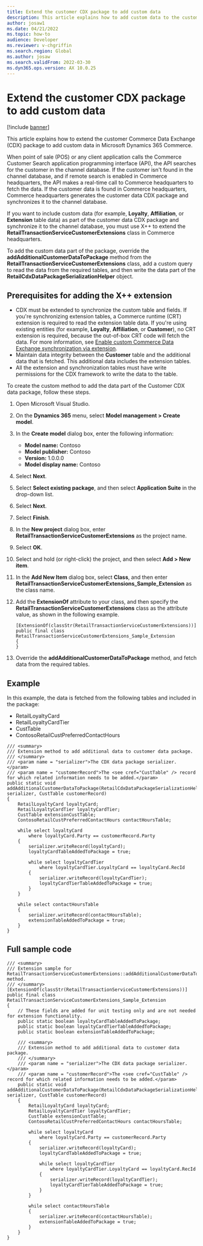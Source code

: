 ```yaml
---
title: Extend the customer CDX package to add custom data
description: This article explains how to add custom data to the customer Commerce Data Exchange (CDX) package in Microsoft Dynamics 365 Commerce.
author: josaw1
ms.date: 04/21/2022
ms.topic: how-to
audience: Developer
ms.reviewer: v-chgriffin
ms.search.region: Global
ms.author: josaw
ms.search.validFrom: 2022-03-30
ms.dyn365.ops.version: AX 10.0.25
---
```


# Extend the customer CDX package to add custom data

[!include [banner](../includes/banner.md)]

This article explains how to extend the customer Commerce Data Exchange (CDX) package to add custom data in Microsoft Dynamics 365 Commerce.

When point of sale (POS) or any client application calls the Commerce Customer Search application programming interface (API), the API searches for the customer in the channel database. If the customer isn't found in the channel database, and if remote search is enabled in Commerce headquarters, the API makes a real-time call to Commerce headquarters to fetch the data. If the customer data is found in Commerce headquarters, Commerce headquarters generates the customer data CDX package and synchronizes it to the channel database.

If you want to include custom data (for example, **Loyalty**, **Affiliation**, or **Extension** table data) as part of the customer data CDX package and synchronize it to the channel database, you must use X++ to extend the **RetailTransactionServiceCustomerExtensions** class in Commerce headquarters.

To add the custom data part of the package, override the **addAdditionalCustomerDataToPackage** method from the **RetailTransactionServiceCustomerExtensions** class, add a custom query to read the data from the required tables, and then write the data part of the **RetailCdxDataPackageSerializationHelper** object.

## Prerequisites for adding the X++ extension

- CDX must be extended to synchronize the custom table and fields. If you're synchronizing extension tables, a Commerce runtime (CRT) extension is required to read the extension table data. If you're using existing entities (for example, **Loyalty**, **Affiliation**, or **Customer**), no CRT extension is required, because the out-of-box CRT code will fetch the data. For more information, see [Enable custom Commerce Data Exchange synchronization via extension](cdx-extensibility.md).
- Maintain data integrity between the **Customer** table and the additional data that is fetched. This additional data includes the extension tables.
- All the extension and synchronization tables must have write permissions for the CDX framework to write the data to the table.

To create the custom method to add the data part of the Customer CDX data package, follow these steps.

1. Open Microsoft Visual Studio.
1. On the **Dynamics 365** menu, select **Model management \> Create model**.
1. In the **Create model** dialog box, enter the following information:

    - **Model name:** Contoso
    - **Model publisher:** Contoso
    - **Version:** 1.0.0.0
    - **Model display name:** Contoso

1. Select **Next**.
1. Select **Select existing package**, and then select **Application Suite** in the drop-down list.
1. Select **Next**.
1. Select **Finish**.
1. In the **New project** dialog box, enter **RetailTransactionServiceCustomerExtensions** as the project name.
1. Select **OK**.
1. Select and hold (or right-click) the project, and then select **Add \> New item**.
1. In the **Add New Item** dialog box, select **Class**, and then enter **RetailTransactionServiceCustomerExtensions_Sample_Extension** as the class name.
1. Add the **ExtensionOf** attribute to your class, and then specify the **RetailTransactionServiceCustomerExtensions** class as the attribute value, as shown in the following example.

    ```X++
    [ExtensionOf(classStr(RetailTransactionServiceCustomerExtensions))]
    public final class RetailTransactionServiceCustomerExtensions_Sample_Extension
    {
    }
    ```

1. Override the **addAdditionalCustomerDataToPackage** method, and fetch data from the required tables.

## Example

In this example, the data is fetched from the following tables and included in the package:

- RetailLoyaltyCard
- RetailLoyaltyCardTier
- CustTable
- ContosoRetailCustPreferredContactHours

```X++
/// <summary>
/// Extension method to add additional data to customer data package.
/// </summary>
/// <param name = "serializer">The CDX data package serializer.</param>
/// <param name = "customerRecord">The <see cref="CustTable" /> record for which related information needs to be added.</param>
public static void addAdditionalCustomerDataToPackage(RetailCdxDataPackageSerializationHelper serializer, CustTable customerRecord)
{
    RetailLoyaltyCard loyaltyCard;
    RetailLoyaltyCardTier loyaltyCardTier;
    CustTable extensionCustTable;
    ContosoRetailCustPreferredContactHours contactHoursTable;

    while select loyaltyCard
        where loyaltyCard.Party == customerRecord.Party
    {
        serializer.writeRecord(loyaltyCard);
        loyaltyCardTableAddedToPackage = true;

        while select loyaltyCardTier
            where loyaltyCardTier.LoyaltyCard == loyaltyCard.RecId
        {
            serializer.writeRecord(loyaltyCardTier);
            loyaltyCardTierTableAddedToPackage = true;
        }
    }

    while select contactHoursTable
    {
        serializer.writeRecord(contactHoursTable);
        extensionTableAddedToPackage = true;
    }
}
```

## Full sample code

```X++
/// <summary>
/// Extension sample for RetailTransactionServiceCustomerExtensions::addAdditionalCustomerDataToPackage() method.
/// </summary>
[ExtensionOf(classStr(RetailTransactionServiceCustomerExtensions))]
public final class RetailTransactionServiceCustomerExtensions_Sample_Extension
{
    // These fields are added for unit testing only and are not needed for extension functionality.
    public static boolean loyaltyCardTableAddedToPackage;
    public static boolean loyaltyCardTierTableAddedToPackage;
    public static boolean extensionTableAddedToPackage;

    /// <summary>
    /// Extension method to add additional data to customer data package.
    /// </summary>
    /// <param name = "serializer">The CDX data package serializer.</param>
    /// <param name = "customerRecord">The <see cref="CustTable" /> record for which related information needs to be added.</param>
    public static void addAdditionalCustomerDataToPackage(RetailCdxDataPackageSerializationHelper serializer, CustTable customerRecord)
    {
        RetailLoyaltyCard loyaltyCard;
        RetailLoyaltyCardTier loyaltyCardTier;
        CustTable extensionCustTable;
        ContosoRetailCustPreferredContactHours contactHoursTable;

        while select loyaltyCard
            where loyaltyCard.Party == customerRecord.Party
        {
            serializer.writeRecord(loyaltyCard);
            loyaltyCardTableAddedToPackage = true;

            while select loyaltyCardTier
                where loyaltyCardTier.LoyaltyCard == loyaltyCard.RecId
            {
                serializer.writeRecord(loyaltyCardTier);
                loyaltyCardTierTableAddedToPackage = true;
            }
        }

        while select contactHoursTable
        {
            serializer.writeRecord(contactHoursTable);
            extensionTableAddedToPackage = true;
        }
    }
}
```
